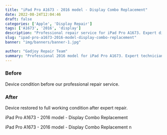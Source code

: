 ```yaml
---
title: "iPad Pro A1673 - 2016 model - Display Combo Replacement"
date: 2022-08-24T12:04:46
draft: false
categories: ['Apple', 'Display Repair']
tags: ['A1673', '2016', 'display']
description: "Professional repair service for iPad Pro A1673. Expert diagnosis and quality repairs in Bangalore."
slug: "ipad-pro-a1673-2016-model-display-combo-replacement"
banner: "img/banners/banner-1.jpg"

author: "Gadjoy Repair Team"
summary: "Professional 2016 model for iPad Pro A1673. Expert technicians, quality parts, warranty included."
---
```


### Before

Device condition before our professional repair service.

### After

Device restored to full working condition after expert repair.

iPad Pro A1673 - 2016 model - Display Combo Replacement

iPad Pro A1673 - 2016 model - Display Combo Replacement n